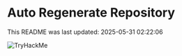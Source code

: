 # Auto Regenerate Repository

This README was last updated: 2025-05-31 02:22:06

 ![TryHackMe](https://tryhackme.com/badge/533634)